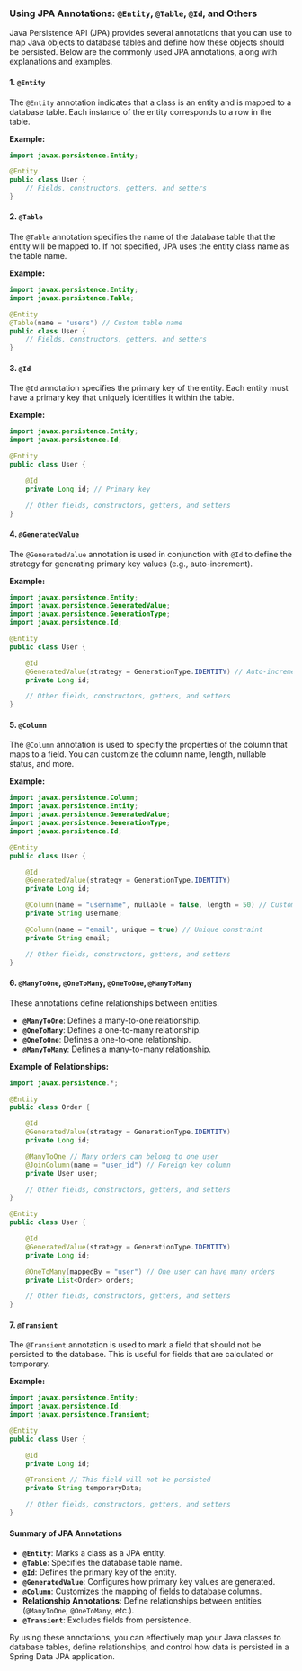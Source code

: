### Using JPA Annotations: `@Entity`, `@Table`, `@Id`, and Others

Java Persistence API (JPA) provides several annotations that you can use to map Java objects to database tables and define how these objects should be persisted. Below are the commonly used JPA annotations, along with explanations and examples.

#### 1. `@Entity`

The `@Entity` annotation indicates that a class is an entity and is mapped to a database table. Each instance of the entity corresponds to a row in the table.

**Example:**

```java
import javax.persistence.Entity;

@Entity
public class User {
    // Fields, constructors, getters, and setters
}
```

#### 2. `@Table`

The `@Table` annotation specifies the name of the database table that the entity will be mapped to. If not specified, JPA uses the entity class name as the table name.

**Example:**

```java
import javax.persistence.Entity;
import javax.persistence.Table;

@Entity
@Table(name = "users") // Custom table name
public class User {
    // Fields, constructors, getters, and setters
}
```

#### 3. `@Id`

The `@Id` annotation specifies the primary key of the entity. Each entity must have a primary key that uniquely identifies it within the table.

**Example:**

```java
import javax.persistence.Entity;
import javax.persistence.Id;

@Entity
public class User {

    @Id
    private Long id; // Primary key

    // Other fields, constructors, getters, and setters
}
```

#### 4. `@GeneratedValue`

The `@GeneratedValue` annotation is used in conjunction with `@Id` to define the strategy for generating primary key values (e.g., auto-increment).

**Example:**

```java
import javax.persistence.Entity;
import javax.persistence.GeneratedValue;
import javax.persistence.GenerationType;
import javax.persistence.Id;

@Entity
public class User {

    @Id
    @GeneratedValue(strategy = GenerationType.IDENTITY) // Auto-increment strategy
    private Long id;

    // Other fields, constructors, getters, and setters
}
```

#### 5. `@Column`

The `@Column` annotation is used to specify the properties of the column that maps to a field. You can customize the column name, length, nullable status, and more.

**Example:**

```java
import javax.persistence.Column;
import javax.persistence.Entity;
import javax.persistence.GeneratedValue;
import javax.persistence.GenerationType;
import javax.persistence.Id;

@Entity
public class User {

    @Id
    @GeneratedValue(strategy = GenerationType.IDENTITY)
    private Long id;

    @Column(name = "username", nullable = false, length = 50) // Custom column name and constraints
    private String username;

    @Column(name = "email", unique = true) // Unique constraint
    private String email;

    // Other fields, constructors, getters, and setters
}
```

#### 6. `@ManyToOne`, `@OneToMany`, `@OneToOne`, `@ManyToMany`

These annotations define relationships between entities.

- **`@ManyToOne`**: Defines a many-to-one relationship.
- **`@OneToMany`**: Defines a one-to-many relationship.
- **`@OneToOne`**: Defines a one-to-one relationship.
- **`@ManyToMany`**: Defines a many-to-many relationship.

**Example of Relationships:**

```java
import javax.persistence.*;

@Entity
public class Order {

    @Id
    @GeneratedValue(strategy = GenerationType.IDENTITY)
    private Long id;

    @ManyToOne // Many orders can belong to one user
    @JoinColumn(name = "user_id") // Foreign key column
    private User user;

    // Other fields, constructors, getters, and setters
}

@Entity
public class User {

    @Id
    @GeneratedValue(strategy = GenerationType.IDENTITY)
    private Long id;

    @OneToMany(mappedBy = "user") // One user can have many orders
    private List<Order> orders;

    // Other fields, constructors, getters, and setters
}
```

#### 7. `@Transient`

The `@Transient` annotation is used to mark a field that should not be persisted to the database. This is useful for fields that are calculated or temporary.

**Example:**

```java
import javax.persistence.Entity;
import javax.persistence.Id;
import javax.persistence.Transient;

@Entity
public class User {

    @Id
    private Long id;

    @Transient // This field will not be persisted
    private String temporaryData;

    // Other fields, constructors, getters, and setters
}
```

#### Summary of JPA Annotations

- **`@Entity`**: Marks a class as a JPA entity.
- **`@Table`**: Specifies the database table name.
- **`@Id`**: Defines the primary key of the entity.
- **`@GeneratedValue`**: Configures how primary key values are generated.
- **`@Column`**: Customizes the mapping of fields to database columns.
- **Relationship Annotations**: Define relationships between entities (`@ManyToOne`, `@OneToMany`, etc.).
- **`@Transient`**: Excludes fields from persistence.

By using these annotations, you can effectively map your Java classes to database tables, define relationships, and control how data is persisted in a Spring Data JPA application.